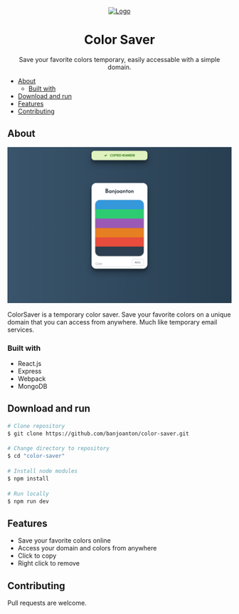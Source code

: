 <p align="center">

  <a href="https://github.com/banjoanton/react-fullstack-template">
    <img src="https://hotemoji.com/images/dl/9/rocket-emoji-by-twitter.png" alt="Logo" width="150" height="150">
  </a>
  <h1 align="center">Color Saver</h1>

  <p align="center">
    Save your favorite colors temporary, easily accessable with a simple domain.
    <br />
  </p>
</p>

- [About](#about)
  - [Built with](#built-with)
- [Download and run](#download-and-run)
- [Features](#features)
- [Contributing](#contributing)

## About
![ColorSaver Web Demo](./assets/webpage-demo.png)

ColorSaver is a temporary color saver. Save your favorite colors on a unique domain that you can access from anywhere. Much like temporary email services.

### Built with
* React.js
* Express
* Webpack
* MongoDB

## Download and run

```bash
# Clone repository
$ git clone https://github.com/banjoanton/color-saver.git

# Change directory to repository
$ cd "color-saver"

# Install node modules
$ npm install

# Run locally
$ npm run dev
```
## Features

* Save your favorite colors online
* Access your domain and colors from anywhere
* Click to copy
* Right click to remove


## Contributing
Pull requests are welcome.
